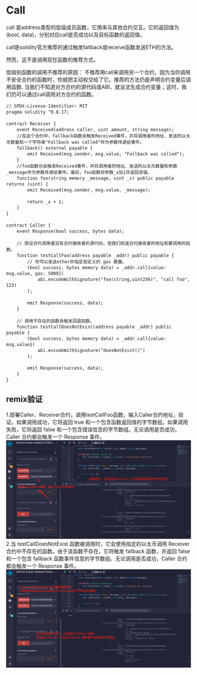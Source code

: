 # Call
call 是address类型的低级成员函数，它用来与其他合约交互。它的返回值为(bool, data)，分别对应call是否成功以及目标函数的返回值。

call是solidity官方推荐的通过触发fallback或receive函数发送ETH的方法。

然而，这不是调用现在函数的推荐方式。

低级别函数的调用不推荐的原因：
不推荐用call来调用另一个合约，因为当你调用不安全合约的函数时，你就把主动权交给了它。推荐的方法仍是声明合约变量后调用函数.
当我们不知道对方合约的源代码或ABI，就没法生成合约变量；这时，我们仍可以通过call调用对方合约的函数。


```solidity
// SPDX-License-Identifier: MIT
pragma solidity ^0.8.17;

contract Receiver {
    event Received(address caller, uint amount, string message);
    //在这个合约中，fallback函数会触发Received事件，并将调用者的地址、发送的以太币数量和一个字符串"Fallback was called"作为参数传递给事件。
    fallback() external payable {
        emit Received(msg.sender, msg.value, "Fallback was called");
    }
    //foo函数也会触发Received事件，并将调用者的地址、发送的以太币数量和参数_message作为参数传递给事件。最后，foo函数将参数_x加1并返回该值。
    function foo(string memory _message, uint _x) public payable returns (uint) {
        emit Received(msg.sender, msg.value, _message);

        return _x + 1;
    }
}

contract Caller {
    event Response(bool success, bytes data);

    // 假设合约调用者没有合约接收者的源代码，但我们知道合约接收者的地址和要调用的函数。
    function testCallFoo(address payable _addr) public payable {
        // 你可以发送ether并指定自定义的 gas 数量。
        (bool success, bytes memory data) = _addr.call{value: msg.value, gas: 5000}(
            abi.encodeWithSignature("foo(string,uint256)", "call foo", 123)
        );

        emit Response(success, data);
    }

    // 调用不存在的函数会触发回退函数。
    function testCallDoesNotExist(address payable _addr) public payable {
        (bool success, bytes memory data) = _addr.call{value: msg.value}(
            abi.encodeWithSignature("doesNotExist()")
        );

        emit Response(success, data);
    }
}
```


## remix验证
1.部署Caller、Receiver合约，调用testCallFoo函数，输入Caller合约地址，验证。如果调用成功，它将返回 true 和一个包含函数返回值的字节数组。如果调用失败，它将返回 false 和一个包含错误信息的字节数组。无论调用是否成功，Caller 合约都会触发一个 Response 事件。
![31-1.jpg](img/31-1.jpg)
2.当 testCallDoesNotExist 函数被调用时，它会使用指定的以太币调用 Receiver 合约中不存在的函数。由于该函数不存在，它将触发 fallback 函数，并返回 false 和一个包含 fallback 函数事件信息的字节数组。无论调用是否成功，Caller 合约都会触发一个 Response 事件。
![31-2.jpg](img/31-2.jpg)